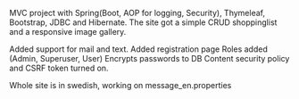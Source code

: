 
MVC project with Spring(Boot, AOP for logging, Security), Thymeleaf, Bootstrap, JDBC and Hibernate.
The site got a simple CRUD shoppinglist and a responsive image gallery.

Added support for mail and text.
Added registration page
Roles added (Admin, Superuser, User)
Encrypts passwords to DB
Content security policy and CSRF token turned on.

Whole site is in swedish, working on message_en.properties

